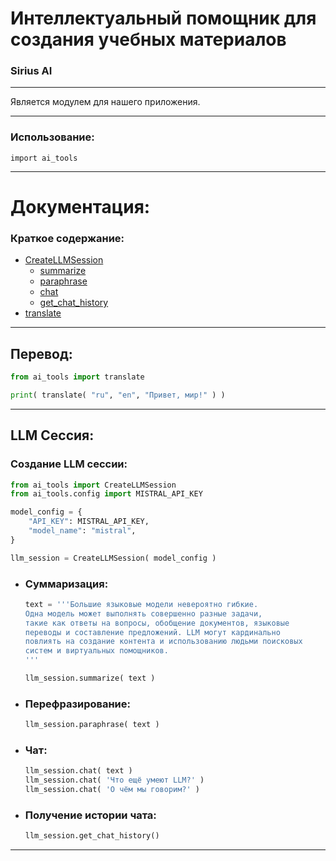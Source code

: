 # Интеллектуальный помощник для создания учебных материалов
### Sirius AI
---
Является модулем для нашего приложения.

---
### Использование:
`import ai_tools`

---
# Документация:

### Краткое содержание:
- [CreateLLMSession](#сессия)
    - [summarize](#суммаризация)
    - [paraphrase](#перефразирование)
    - [chat](#чат)
    - [get_chat_history](#получение-истории-чата)
- [translate](#перевод)

---
## Перевод:
```Python
from ai_tools import translate

print( translate( "ru", "en", "Привет, мир!" ) )
```

---
## LLM Сессия:
### Создание LLM сессии:
```Python
from ai_tools import CreateLLMSession
from ai_tools.config import MISTRAL_API_KEY

model_config = {
    "API_KEY": MISTRAL_API_KEY,
    "model_name": "mistral",
}

llm_session = CreateLLMSession( model_config )
```

- ### Суммаризация:
  ```Python
  text = '''Большие языковые модели невероятно гибкие. 
  Одна модель может выполнять совершенно разные задачи, 
  такие как ответы на вопросы, обобщение документов, языковые 
  переводы и составление предложений. LLM могут кардинально 
  повлиять на создание контента и использованию людьми поисковых 
  систем и виртуальных помощников.
  '''

  llm_session.summarize( text )
  ```

- ### Перефразирование:
  ```Python
  llm_session.paraphrase( text )
  ```

- ### Чат:
  ```Python
  llm_session.chat( text )
  llm_session.chat( 'Что ещё умеют LLM?' )
  llm_session.chat( 'О чём мы говорим?' )
  ```

- ### Получение истории чата:
    ```Python
    llm_session.get_chat_history()
    ```

---